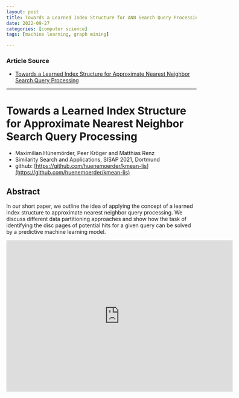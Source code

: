 ```yaml
---
layout: post
title: Towards a Learned Index Structure for ANN Search Query Processing 
date: 2022-09-27
categories: [computer science]
tags: [machine learning, graph mining]

---
```


### Article Source

* [Towards a Learned Index Structure for Approximate Nearest Neighbor Search Query Processing](https://www.youtube.com/watch?v=OI2THmffeGk)


---

# Towards a Learned Index Structure for Approximate Nearest Neighbor Search Query Processing

* Maximilian Hünemörder, Peer Kröger and Matthias Renz
* Similarity Search and Applications, SISAP 2021, Dortmund
* github: [https://github.com/huenemoerder/kmean-lis](https://github.com/huenemoerder/kmean-lis)


## Abstract

In our short paper, we outline the idea of applying the concept of a learned index structure to approximate nearest neighbor query processing.
We discuss different data partitioning approaches and show how the task of identifying the disc pages of potential hits for a given query can be solved by a predictive machine learning model. 


<iframe width="600" height="400" src="https://www.youtube.com/embed/uDxhYT6rS2w" title="YouTube video player" frameborder="0" allow="accelerometer; autoplay; clipboard-write; encrypted-media; gyroscope; picture-in-picture" allowfullscreen></iframe>